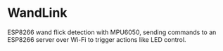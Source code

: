 # WandLink
ESP8266 wand flick detection with MPU6050, sending commands to an ESP8266 server over Wi-Fi to trigger actions like LED control.
